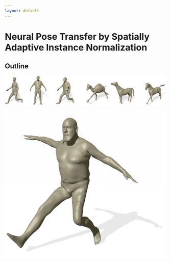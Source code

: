 ```yaml
---
layout: default
---
```



# Neural Pose Transfer by Spatially Adaptive Instance Normalization



## Outline


![Demo Image](https://github.com/TianyunZ/Neural-Pose-Transfer/blob/gh-pages/images/demo.png)

![Image1](https://github.com/TianyunZ/Neural-Pose-Transfer/blob/gh-pages/demo1.jpg)

